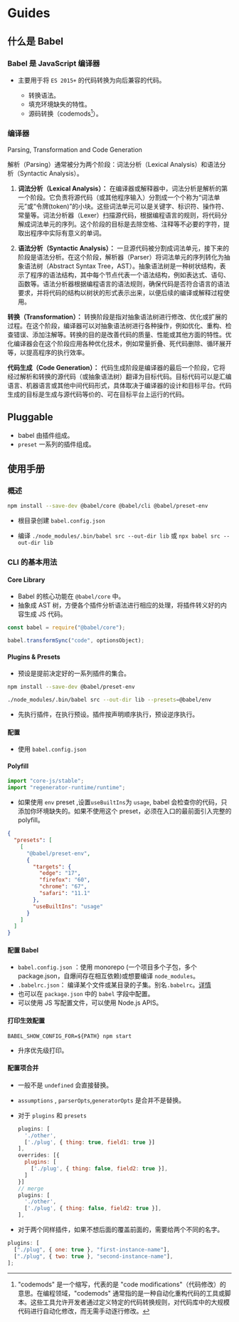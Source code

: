 # Guides

## 什么是 Babel

### Babel 是 JavaScript 编译器

* 主要用于将 `ES 2015+` 的代码转换为向后兼容的代码。
    * 转换语法。
    * 填充环境缺失的特性。
    * 源码转换（codemods[^codemods]）。
    
    [^codemods]:"codemods" 是一个缩写，代表的是 "code modifications"（代码修改）的意思。在编程领域，"codemods" 通常指的是一种自动化重构代码的工具或脚本。这些工具允许开发者通过定义特定的代码转换规则，对代码库中的大规模代码进行自动化修改，而无需手动逐行修改。

### 编译器

Parsing, Transformation and Code Generation



解析（Parsing）通常被分为两个阶段：词法分析（Lexical Analysis）和语法分析（Syntactic Analysis）。

1. **词法分析（Lexical Analysis）：** 在编译器或解释器中，词法分析是解析的第一个阶段。它负责将源代码（或其他程序输入）分割成一个个称为“词法单元”或“令牌(token)”的小块。这些词法单元可以是关键字、标识符、操作符、常量等。词法分析器（Lexer）扫描源代码，根据编程语言的规则，将代码分解成词法单元的序列。这个阶段的目标是去除空格、注释等不必要的字符，提取出程序中实际有意义的单词。

2. **语法分析（Syntactic Analysis）：** 一旦源代码被分割成词法单元，接下来的阶段是语法分析。在这个阶段，解析器（Parser）将词法单元的序列转化为抽象语法树（Abstract Syntax Tree，AST）。抽象语法树是一种树状结构，表示了程序的语法结构，其中每个节点代表一个语法结构，例如表达式、语句、函数等。语法分析器根据编程语言的语法规则，确保代码是否符合语言的语法要求，并将代码的结构以树状的形式表示出来，以便后续的编译或解释过程使用。

    

**转换（Transformation）：** 转换阶段是指对抽象语法树进行修改、优化或扩展的过程。在这个阶段，编译器可以对抽象语法树进行各种操作，例如优化、重构、检查错误、添加注解等。转换的目的是改善代码的质量、性能或其他方面的特性。优化编译器会在这个阶段应用各种优化技术，例如常量折叠、死代码删除、循环展开等，以提高程序的执行效率。



**代码生成（Code Generation）：** 代码生成阶段是编译器的最后一个阶段，它将经过解析和转换的源代码（或抽象语法树）翻译为目标代码。目标代码可以是汇编语言、机器语言或其他中间代码形式，具体取决于编译器的设计和目标平台。代码生成的目标是生成与源代码等价的、可在目标平台上运行的代码。

## Pluggable

* babel 由插件组成。
* `preset` 一系列的插件组成。

## 使用手册

### 概述

```bash
npm install --save-dev @babel/core @babel/cli @babel/preset-env
```

* 根目录创建 `babel.config.json`

* 编译 `./node_modules/.bin/babel src --out-dir lib` 或 `npx babel src --out-dir lib`

### CLI 的基本用法

#### Core Library

* Babel 的核心功能在 `@babel/core` 中。 
* 抽象成 AST 树，方便各个插件分析语法进行相应的处理，将插件转义好的内容生成 JS 代码。

```javascript
const babel = require("@babel/core");

babel.transformSync("code", optionsObject);
```

#### Plugins & Presets

* 预设是提前决定好的一系列插件的集合。

```bash
npm install --save-dev @babel/preset-env

./node_modules/.bin/babel src --out-dir lib --presets=@babel/env
```

* 先执行插件，在执行预设。插件按声明顺序执行，预设逆序执行。

#### 配置

* 使用 `babel.config.json`

#### Polyfill

```javascript
import "core-js/stable";
import "regenerator-runtime/runtime";
```

* 如果使用 `env`  preset ,设置`useBuiltIns`为 `usage`, babel 会检查你的代码，只添加你环境缺失的。如果不使用这个 preset，必须在入口的最前面引入完整的 polyfill。

```json
{
  "presets": [
    [
      "@babel/preset-env",
      {
        "targets": {
          "edge": "17",
          "firefox": "60",
          "chrome": "67",
          "safari": "11.1"
        },
        "useBuiltIns": "usage"
      }
    ]
  ]
}
```

#### 配置 Babel

* `babel.config.json` ：使用 monorepo (一个项目多个子包，多个 package.json，自爆间存在相互依赖)或想要编译 `node_modules`。
* `.babelrc.json`： 编译某个文件或某目录的子集。别名`.babelrc`。[详情](https://zhuanlan.zhihu.com/p/367724302)
* 也可以在 `package.json` 中的  `babel` 字段中配置。
* 可以使用  JS 写配置文件，可以使用 Node.js APIS。

#### 打印生效配置

```shell
BABEL_SHOW_CONFIG_FOR=${PATH} npm start
```

* 升序优先级打印。

#### 配置项合并

* 一般不是 `undefined` 会直接替换。

* `assumptions` , `parserOpts`,`generatorOpts` 是合并不是替换。

* 对于 `plugins` 和 `presets` 

    ```javascript
    plugins: [
      './other',
      ['./plug', { thing: true, field1: true }]
    ],
    overrides: [{
      plugins: [
        ['./plug', { thing: false, field2: true }],
      ]
    }]
    // merge 
    plugins: [
      './other',
      ['./plug', { thing: false, field2: true }],
    ],
    ```

* 对于两个同样插件，如果不想后面的覆盖前面的，需要给两个不同的名字。

```javascript
plugins: [
  ["./plug", { one: true }, "first-instance-name"],
  ["./plug", { two: true }, "second-instance-name"],
];
```

